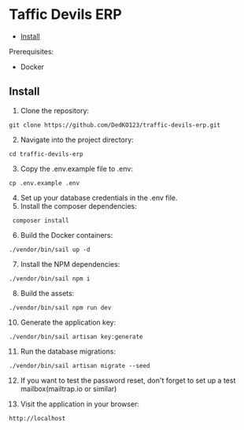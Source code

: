 # Taffic Devils ERP

- [Install](#install)

Prerequisites:
- Docker
## Install

1. Clone the repository:
```
git clone https://github.com/DedKO123/traffic-devils-erp.git
```
2. Navigate into the project directory:
```
cd traffic-devils-erp
```
3. Copy the .env.example file to .env:
```
cp .env.example .env
```
4. Set up your database credentials in the .env file.
5. Install the composer dependencies:
```
 composer install
```
6. Build the Docker containers:
```
./vendor/bin/sail up -d
```
7. Install the NPM dependencies:
```
./vendor/bin/sail npm i
```
8. Build the assets:
```
./vendor/bin/sail npm run dev
```

10. Generate the application key:
```
./vendor/bin/sail artisan key:generate
```
11. Run the database migrations:
```
./vendor/bin/sail artisan migrate --seed
```

12. If you want to test the password reset, don't forget to set up a test mailbox(mailtrap.io or similar)

13. Visit the application in your browser:
```
http://localhost
```
